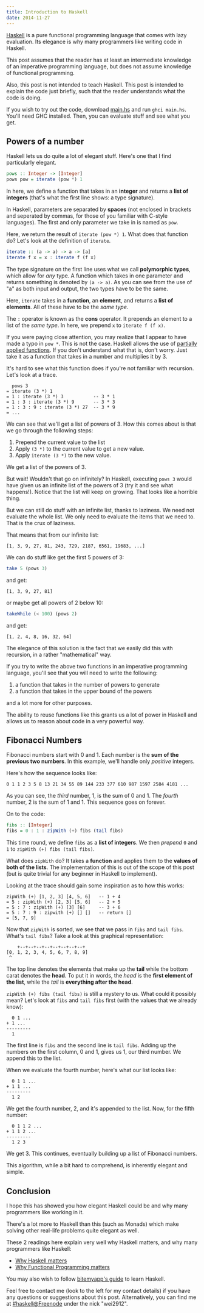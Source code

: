 ```yaml
---
title: Introduction to Haskell
date: 2014-11-27
---
```


[Haskell](https://www.haskell.org/platform/) is a pure functional programming language that comes with lazy evaluation. Its elegance is why many programmers like writing code in Haskell.

This post assumes that the reader has at least an intermediate knowledge of an imperative programming language, but does not assume knowledge of functional programming.

Also, this post is not intended to teach Haskell. This post is intended to explain the code just briefly, such that the reader understands what the code is doing.

If you wish to try out the code, download [main.hs](/res/intro-to-haskell/main.hs) and run `ghci main.hs`. You'll need GHC installed. Then, you can evaluate stuff and see what you get.

## Powers of a number

Haskell lets us do quite a lot of elegant stuff. Here's one that I find particularly elegant.

```haskell
pows :: Integer -> [Integer]
pows pow = iterate (pow *) 1
```

In here, we define a function that takes in an **integer** and returns a **list of integers** (that's what the first line shows: a type signature).

In Haskell, parameters are separated by **spaces** (not enclosed in brackets and seperated by commas, for those of you familiar with C-style languages). The first and only parameter we take in is named as `pow`.

Here, we return the result of `iterate (pow *) 1`. What does that function do? Let's look at the definition of `iterate`.

```haskell
iterate :: (a -> a) -> a -> [a]
iterate f x = x : iterate f (f x)
```

The type signature on the first line uses what we call **polymorphic types**, which allow for *any* type. A function which takes in one parameter and returns something is denoted by `(a -> a)`. As you can see from the use of "a" as both input and output, the two types have to be the same.

Here, `iterate` takes in a **function**, an **element**, and returns a **list of elements**. All of these have to be the *same type*.

The `:` operator is known as the **cons** operator. It prepends an element to a list of the *same type*. In here, we prepend `x` to `iterate f (f x)`.

If you were paying close attention, you may realize that I appear to have made a typo in `pow *`. This is not the case. Haskell allows the use of [partially applied functions](https://en.wikipedia.org/wiki/Partial_application). If you don't understand what that is, don't worry. Just take it as a function that takes in a number and multiplies it by 3.

It's hard to see what this function does if you're not familiar with recursion. Let's look at a trace.

      pows 3
    = iterate (3 *) 1
    = 1 : iterate (3 *) 3           -- 3 * 1
    = 1 : 3 : iterate (3 *) 9       -- 3 * 3
    = 1 : 3 : 9 : iterate (3 *) 27  -- 3 * 9
    = ...

We can see that we'll get a list of powers of 3. How this comes about is that we go through the following steps:

1) Prepend the current value to the list
2) Apply `(3 *)` to the current value to get a new value.
3) Apply `iterate (3 *)` to the new value.

We get a list of the powers of 3.

But wait! Wouldn't that go on infinitely? In Haskell, executing `pows 3` would have given us an infinite list of the powers of 3 (try it and see what happens!). Notice that the list will keep on growing. That looks like a horrible thing.

But we can still do stuff with an infinite list, thanks to laziness. We need not evaluate the whole list. We only need to evaluate the items that we need to. That is the crux of laziness.

That means that from our infinite list:

    [1, 3, 9, 27, 81, 243, 729, 2187, 6561, 19683, ...]

We can do stuff like get the first 5 powers of 3:

```haskell
take 5 (pows 3)
```

and get:

    [1, 3, 9, 27, 81]

or maybe get all powers of 2 below 10:

```haskell
takeWhile (< 100) (pows 2)
```

and get:

    [1, 2, 4, 8, 16, 32, 64]

The elegance of this solution is the fact that we easily did this with recursion, in a rather "mathematical" way.

If you try to write the above two functions in an imperative programming language, you'll see that you will need to write the following:

1) a function that takes in the number of powers to generate
2) a function that takes in the upper bound of the powers

and a lot more for other purposes.

The ability to reuse functions like this grants us a lot of power in Haskell and allows us to reason about code in a very powerful way.

## Fibonacci Numbers

Fibonacci numbers start with 0 and 1. Each number is the **sum of the previous two numbers**. In this example, we'll handle only *positive* integers.

Here's how the sequence looks like:

    0 1 1 2 3 5 8 13 21 34 55 89 144 233 377 610 987 1597 2584 4181 ...

As you can see, the *third* number, 1, is the sum of 0 and 1. The *fourth* number, 2 is the sum of 1 and 1. This sequence goes on forever.

On to the code:

```haskell
fibs :: [Integer]
fibs = 0 : 1 : zipWith (+) fibs (tail fibs)
```

This time round, we define `fibs` as a **list of integers**. We then *prepend* `0` and `1` to `zipWith (+) fibs (tail fibs)`.

What does `zipWith` do? It takes a **function** and applies them to the **values of both of the lists**. The implementation of this is out of the scope of this post (but is quite trivial for any beginner in Haskell to implement).

Looking at the trace should gain some inspiration as to how this works:

    zipWith (+) [1, 2, 3] [4, 5, 6]   -- 1 + 4
    = 5 : zipWith (+) [2, 3] [5, 6]   -- 2 + 5
    = 5 : 7 : zipWith (+) [3] [6]     -- 3 + 6
    = 5 : 7 : 9 : zipwith (+) [] []   -- return []
    = [5, 7, 9]

Now that `zipWith` is sorted, we see that we pass in `fibs` and `tail fibs`. What's `tail fibs`? Take a look at this graphical representation:

        +--+--+--+--+--+--+--+--+
    [0, 1, 2, 3, 4, 5, 6, 7, 8, 9]
     ^

The top line denotes the elements that make up the **tail** while the bottom carat denotes the **head**. To put it in words, the *head* is the **first element of the list**, while the *tail* is **everything after the head**.

`zipWith (+) fibs (tail fibs)` is still a mystery to us. What could it possibly mean? Let's look at `fibs` and `tail fibs` first (with the values that we already know):

      0 1 ...
    + 1 ...
    ---------
      1 

The first line is `fibs` and the second line is `tail fibs`. Adding up the numbers on the first column, 0 and 1, gives us 1, our third number. We append this to the list.

When we evaluate the fourth number, here's what our list looks like:

      0 1 1 ...
    + 1 1 ...
    ---------
      1 2

We get the fourth number, 2, and it's appended to the list. Now, for the fifth number:

      0 1 1 2 ...
    + 1 1 2 ...
    ---------
      1 2 3

We get 3. This continues, eventually building up a list of Fibonacci numbers.

This algorithm, while a bit hard to comprehend, is inherently elegant and simple.

## Conclusion

I hope this has showed you how elegant Haskell could be and why many programmers like working in it.

There's a lot more to Haskell than this (such as Monads) which make solving other real-life problems quite elegant as well.

These 2 readings here explain very well why Haskell matters, and why many programmers like Haskell:

* [Why Haskell matters](https://www.haskell.org/haskellwiki/Why_Haskell_matters)
* [Why Functional Programming matters](http://www.cs.kent.ac.uk/people/staff/dat/miranda/whyfp90.pdf)

You may also wish to follow [bitemyapp's guide](https://github.com/bitemyapp/learnhaskell) to learn Haskell.

Feel free to contact me (look to the left for my contact details) if you have any questions or suggestions about this post. Alternatively, you can find me at [#haskell@Freenode](irc://chat.freenode.net/#haskell) under the nick "wei2912".

